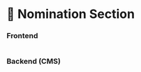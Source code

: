 # 📎 Nomination Section

### **Frontend**

<figure><img src="../../.gitbook/assets/charitable-trust-nomination-section.png" alt=""><figcaption></figcaption></figure>

### Backend (CMS)

<figure><img src="../../.gitbook/assets/charitable-trust-nomination-section-cms.png" alt=""><figcaption></figcaption></figure>
